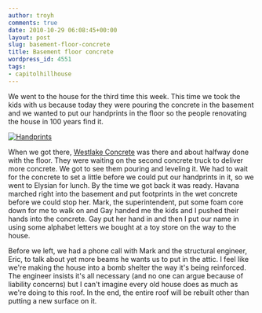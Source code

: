 ```yaml
---
author: troyh
comments: true
date: 2010-10-29 06:08:45+00:00
layout: post
slug: basement-floor-concrete
title: Basement floor concrete
wordpress_id: 4551
tags:
- capitolhillhouse
---
```


We went to the house for the third time this week. This time we took the kids with us because today they were pouring the concrete in the basement and we wanted to put our handprints in the floor so the people renovating the house in 100 years find it.

[![Handprints](http://farm5.static.flickr.com/4147/5124697042_2af41623c2.jpg)](http://www.flickr.com/photos/troyh/5124697042/)

When we got there, [Westlake Concrete](http://www.westlakeconcrete.com/) was there and about halfway done with the floor. They were waiting on the second concrete truck to deliver more concrete. We got to see them pouring and leveling it. We had to wait for the concrete to set a little before we could put our handprints in it, so we went to Elysian for lunch. By the time we got back it was ready. Havana marched right into the basement and put footprints in the wet concrete before we could stop her. Mark, the superintendent, put some foam core down for me to walk on and Gay handed me the kids and I pushed their hands into the concrete. Gay put her hand in and then I put our name in using some alphabet letters we bought at a toy store on the way to the house.

Before we left, we had a phone call with Mark and the structural engineer, Eric, to talk about yet more beams he wants us to put in the attic. I feel like we're making the house into a bomb shelter the way it's being reinforced. The engineer insists it's all necessary (and no one can argue because of liability concerns) but I can't imagine every old house does as much as we're doing to this roof. In the end, the entire roof will be rebuilt other than putting a new surface on it.
